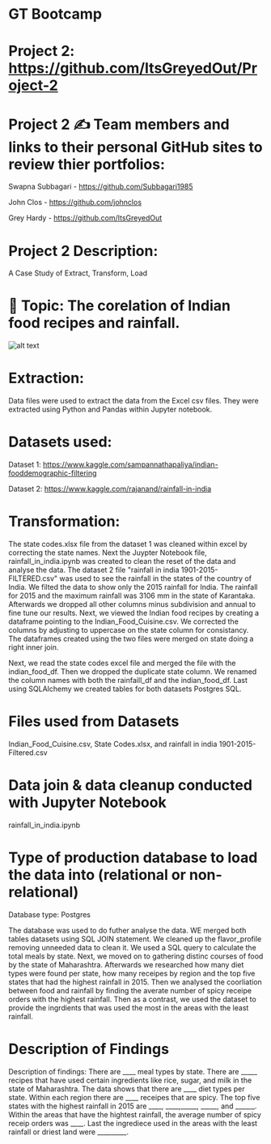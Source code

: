 # GT Bootcamp
# Project 2:  https://github.com/ItsGreyedOut/Project-2 

# Project 2 ✍️ Team members and links to their personal GitHub sites to review thier portfolios:
Swapna Subbagari -  https://github.com/Subbagari1985 

John Clos -  https://github.com/johnclos 

Grey Hardy -  https://github.com/ItsGreyedOut


# Project 2 Description: 

A Case Study of Extract, Transform, Load


# 🧐 Topic:  The corelation of Indian food recipes and rainfall.

![alt text](http://github.com/itsgreyedout/project-2/blob/master/images/indianfood2.png?raw=true)

# Extraction:
Data files were used to extract the data from the Excel csv files.   They were extracted using Python and Pandas within Jupyter notebook. 


# Datasets used:
Dataset 1: https://www.kaggle.com/sampannathapaliya/indian-fooddemographic-filtering 

Dataset 2: https://www.kaggle.com/rajanand/rainfall-in-india 


# Transformation:
The state codes.xlsx file from the dataset 1 was cleaned within excel by correcting the state names.  Next the Juypter Notebook file, rainfall_in_india.ipynb was created to clean the reset of the data and analyse the data.  The dataset 2 file "rainfall in india 1901-2015-FILTERED.csv" was used to see the rainfall in the states of the country of India.  We filted the data to show only the 2015 rainfall for India.  The rainfall for 2015 and the maximum rainfall was 3106 mm in the state of Karantaka.  Afterwards we dropped all other columns minus subdivision and annual to fine tune our results.  Next, we viewed the Indian food recipes by creating a dataframe pointing to the Indian_Food_Cuisine.csv.  We corrected the columns by adjusting to uppercase on the state column for consistancy.  The dataframes created using the two files were merged on state doing a right inner join.  

Next, we read the state codes excel file and merged the file with the indian_food_df.  Then we dropped the duplicate state column.  We renamed the column names with both the rainfaill_df and the indian_food_df.  Last using SQLAlchemy we created tables for both datasets Postgres SQL.


# Files used from Datasets
Indian_Food_Cuisine.csv, State Codes.xlsx, and rainfall in india 1901-2015-Filtered.csv


# Data join & data cleanup conducted with Jupyter Notebook
rainfall_in_india.ipynb

# Type of production database to load the data into (relational or non-relational)
Database type:  Postgres  

The database was used to do futher analyse the data.  WE merged both tables datasets using SQL JOIN statement.  We cleaned up the flavor_profile removing unneeded data to clean it.  We used a SQL query to calculate the total meals by state.  Next, we moved on to gathering distinc courses of food by the state of Maharashtra.  Afterwards we researched how many diet types were found per state, how many receipes by region and the top five states that had the highest rainfall in 2015.  Then we analysed the coorliation between food and rainfall by finding the averate number of spicy receipe orders with the highest rainfall.  Then as a contrast, we used the dataset to provide the ingrdients that was used the most in the areas with the least rainfall.

# Description of Findings
Description of findings:
There are ____ meal types by state.  There are _____ recipes that have used certain ingredients like rice, sugar, and milk in the state of Maharashtra. The data shows that there are ____ diet types per state.  Within each region there are ____ receipes that are spicy.  The top five states with the highest rainfall in 2015 are ____, ____,_____, _____, and ______.   Within the areas that have the hightest rainfall, the average number of spicy receip orders was ____.  Last the ingrediece used in the areas with the least rainfall or driest land were _________.










